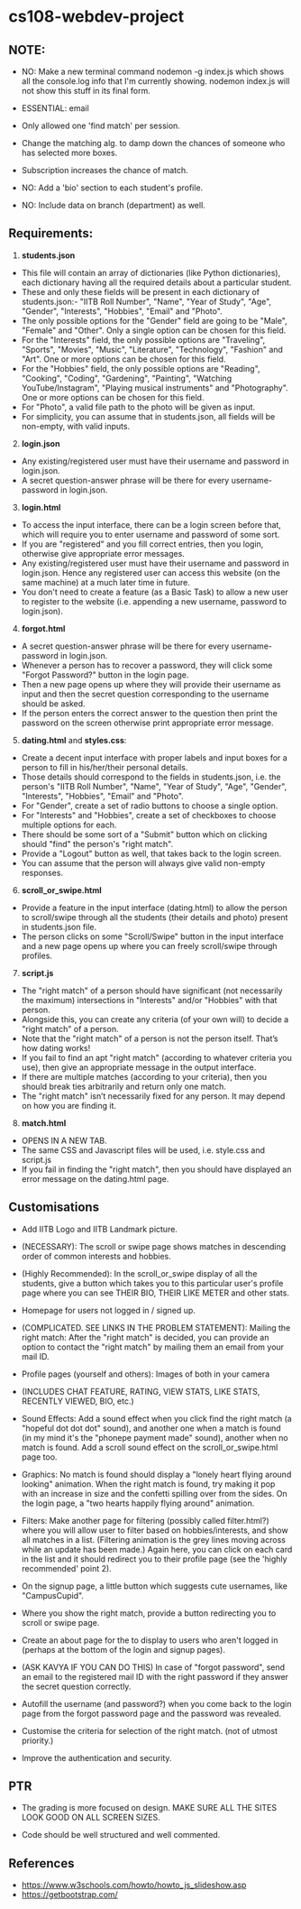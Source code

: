 # cs108-webdev-project

## NOTE:
- NO: Make a new terminal command nodemon -g index.js which shows all the console.log info that I'm currently showing. nodemon index.js will not show this stuff in its final form.

- ESSENTIAL: email

- Only allowed one 'find match' per session.

- Change the matching alg. to damp down the chances of someone who has selected more boxes.
- Subscription increases the chance of match.

- NO: Add a 'bio' section to each student's profile.

- NO: Include data on branch (department) as well.

## Requirements: 

1) **students.json**

- This file will contain an array of dictionaries (like Python dictionaries), each dictionary having all the required details about a particular student.
- These and only these fields will be present in each dictionary of students.json:- "IITB Roll Number", "Name", "Year of Study", "Age", "Gender", "Interests", "Hobbies", "Email" and "Photo".
- The only possible options for the "Gender" field are going to be "Male", "Female" and "Other". Only a single option can be chosen for this field.
- For the "Interests" field, the only possible options are "Traveling", "Sports", "Movies", "Music", "Literature", "Technology", "Fashion" and "Art". One or more options can be chosen for this field.
- For the "Hobbies" field, the only possible options are "Reading", "Cooking", "Coding", "Gardening", "Painting", "Watching YouTube/Instagram", "Playing musical instruments" and "Photography". One or more options can be chosen for this field.
- For "Photo", a valid file path to the photo will be given as input.
- For simplicity, you can assume that in students.json, all fields will be non-empty, with valid inputs. 

2) **login.json**

- Any existing/registered user must have their username and password in login.json.
- A secret question-answer phrase will be there for every username-password in login.json.

3) **login.html**

- To access the input interface, there can be a login screen before that, which will require you to enter username and password of some sort. 
- If you are "registered" and you fill correct entries, then you login, otherwise give appropriate error messages. 
- Any existing/registered user must have their username and password in login.json. Hence any registered user can access this website (on the same machine) at a much later time in future.
- You don't need to create a feature (as a Basic Task) to allow a new user to register to the website (i.e. appending a new username, password to login.json).

4) **forgot.html**

- A secret question-answer phrase will be there for every username-password in login.json. 
- Whenever a person has to recover a password, they will click some "Forgot Password?" button in the login page. 
- Then a new page opens up where they will provide their username as input and then the secret question corresponding to the username should be asked. 
- If the person enters the correct answer to the question then print the password on the screen otherwise print appropriate error message. 

5) **dating.html** and **styles.css**:

- Create a decent input interface with proper labels and input boxes for a person to fill in his/her/their personal details. 
- Those details should correspond to the fields in students.json, i.e. the person's "IITB Roll Number", "Name", "Year of Study", "Age", "Gender",  "Interests", "Hobbies", "Email" and "Photo".
- For "Gender", create a set of radio buttons to choose a single option.
- For "Interests" and "Hobbies", create a set of checkboxes to choose multiple options for each.
- There should be some sort of a "Submit" button which on clicking should "find" the person's "right match".
- Provide a "Logout" button as well, that takes back to the login screen.
- You can assume that the person will always give valid non-empty responses.

6) **scroll_or_swipe.html**

- Provide a feature in the input interface (dating.html) to allow the person to scroll/swipe through all the students (their details and photo) present in students.json file. 
- The person clicks on some "Scroll/Swipe" button in the input interface and a new page opens up where you can freely scroll/swipe through profiles.

7) **script.js**

- The "right match" of a person should have significant (not necessarily the maximum) intersections in "Interests" and/or "Hobbies" with that person. 
- Alongside this, you can create any criteria (of your own will) to decide a "right match" of a person.
- Note that the "right match" of a person is not the person itself. That’s how dating works!
- If you fail to find an apt "right match" (according to whatever criteria you use), then give an appropriate message in the output interface.
- If there are multiple matches (according to your criteria), then you should break ties arbitrarily and return only one match.
- The "right match" isn’t necessarily fixed for any person. It may depend on how you are finding it.

8) **match.html**

- OPENS IN A NEW TAB.
- The same CSS and Javascript files will be used, i.e. style.css and script.js
- If you fail in finding the "right match", then you should have displayed an error message on the dating.html page.



## Customisations

- Add IITB Logo and IITB Landmark picture.

- (NECESSARY): The scroll or swipe page shows matches in descending order of common interests and hobbies.

- (Highly Recommended): In the scroll_or_swipe display of all the students, give a button which takes you to this particular user's profile page where you can see THEIR BIO, THEIR LIKE METER and other stats.

- Homepage for users not logged in / signed up.

- (COMPLICATED. SEE LINKS IN THE PROBLEM STATEMENT): Mailing the right match: After the "right match" is decided, you can provide an option to contact the "right match" by mailing them an email from your mail ID.

- Profile pages (yourself and others): Images of both in your camera
- (INCLUDES CHAT FEATURE, RATING, VIEW STATS, LIKE STATS, RECENTLY VIEWED, BIO, etc.)

- Sound Effects: Add a sound effect when you click find the right match (a "hopeful dot dot dot" sound), and another one when a match is found (in my mind it's the "phonepe payment made" sound), another when no match is found. Add a scroll sound effect on the scroll_or_swipe.html page too.

- Graphics: No match is found should display a "lonely heart flying around looking" animation. When the right match is found, try making it pop with an increase in size and the confetti spilling over from the sides. On the login page, a "two hearts happily flying around" animation.

- Filters: Make another page for filtering (possibly called filter.html?) where you will allow user to filter based on hobbies/interests, and show all matches in a list. (Filtering animation is the grey lines moving across while an update has been made.) Again here, you can click on each card in the list and it should redirect you to their profile page (see the 'highly recommended' point 2).

- On the signup page, a little button which suggests cute usernames, like "CampusCupid".

- Where you show the right match, provide a button redirecting you to scroll or swipe page.

- Create an about page for the to display to users who aren't logged in (perhaps at the bottom of the login and signup pages).

- (ASK KAVYA IF YOU CAN DO THIS) In case of "forgot password", send an email to the registered mail ID with the right password if they answer the secret question correctly.

- Autofill the username (and password?) when you come back to the login page from the forgot password page and the password was revealed.

- Customise the criteria for selection of the right match. (not of utmost priority.)

- Improve the authentication and security.

## PTR

- The grading is more focused on design. MAKE SURE ALL THE SITES LOOK GOOD ON ALL SCREEN SIZES.

- Code should be well structured and well commented.

## References 

- https://www.w3schools.com/howto/howto_js_slideshow.asp
- https://getbootstrap.com/
